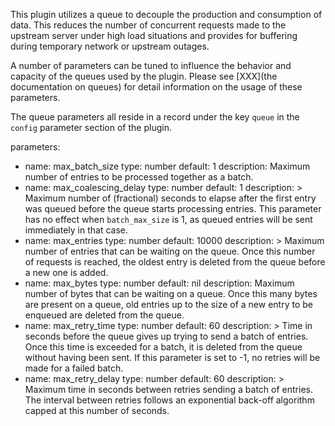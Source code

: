 <!-- shared with plugins that use queues. -->

This plugin utilizes a queue to decouple the production and
consumption of data.  This reduces the number of concurrent requests
made to the upstream server under high load situations and provides
for buffering during temporary network or upstream outages.

A number of parameters can be tuned to influence the behavior and
capacity of the queues used by the plugin.  Please see [XXX](the
documentation on queues) for detail information on the usage of these
parameters.

The queue parameters all reside in a record under the key `queue` in
the `config` parameter section of the plugin.

parameters:
  - name: max_batch_size
    type: number
    default: 1
    description: Maximum number of entries to be processed together
        as a batch.
  - name: max_coalescing_delay
    type: number
    default: 1
    description: >
        Maximum number of (fractional) seconds to elapse
        after the first entry was queued before the queue starts
        processing entries.  This parameter has no effect when
        `batch_max_size` is 1, as queued entries will be sent
        immediately in that case.
  - name: max_entries
    type: number
    default: 10000
    description: >
        Maximum number of entries that can be waiting on the queue.
        Once this number of requests is reached, the oldest entry is
        deleted from the queue before a new one is added.
  - name: max_bytes
    type: number
    default: nil
    description:
        Maximum number of bytes that can be waiting on a queue.
        Once this many bytes are present on a queue, old entries
        up to the size of a new entry to be enqueued are deleted
        from the queue.
  - name: max_retry_time
    type: number
    default: 60
    description: >
        Time in seconds before the queue gives up trying to send a
        batch of entries.  Once this time is exceeded for a batch,
        it is deleted from the queue without having been sent.  If
        this parameter is set to -1, no retries will be made for a
        failed batch.
  - name: max_retry_delay
    type: number
    default: 60
    description: >
        Maximum time in seconds between retries sending a batch of
        entries.  The interval between retries follows an
        exponential back-off algorithm capped at this number of
        seconds.
